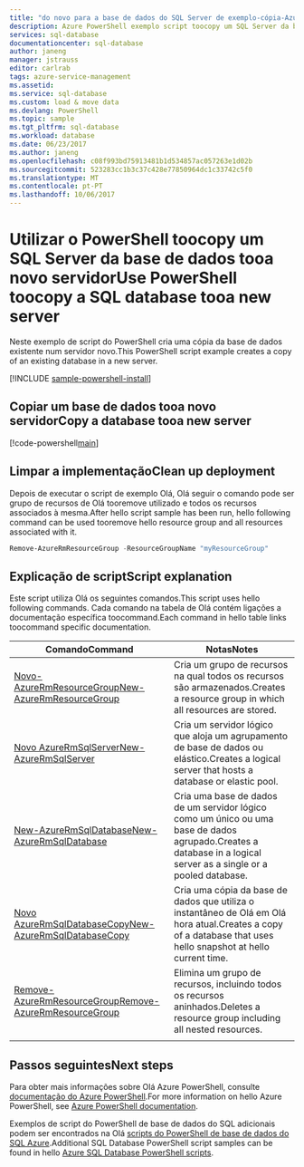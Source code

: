 ```yaml
---
title: "do novo para a base de dados do SQL Server de exemplo-cópia-Azure aaaPowerShell | Microsoft Docs"
description: Azure PowerShell exemplo script toocopy um SQL Server da base de dados tooa novo servidor
services: sql-database
documentationcenter: sql-database
author: janeng
manager: jstrauss
editor: carlrab
tags: azure-service-management
ms.assetid: 
ms.service: sql-database
ms.custom: load & move data
ms.devlang: PowerShell
ms.topic: sample
ms.tgt_pltfrm: sql-database
ms.workload: database
ms.date: 06/23/2017
ms.author: janeng
ms.openlocfilehash: c08f993bd75913481b1d534857ac057263e1d02b
ms.sourcegitcommit: 523283cc1b3c37c428e77850964dc1c33742c5f0
ms.translationtype: MT
ms.contentlocale: pt-PT
ms.lasthandoff: 10/06/2017
---
```

# <a name="use-powershell-toocopy-a-sql-database-tooa-new-server"></a><span data-ttu-id="7cb49-103">Utilizar o PowerShell toocopy um SQL Server da base de dados tooa novo servidor</span><span class="sxs-lookup"><span data-stu-id="7cb49-103">Use PowerShell toocopy a SQL database tooa new server</span></span>

<span data-ttu-id="7cb49-104">Neste exemplo de script do PowerShell cria uma cópia da base de dados existente num servidor novo.</span><span class="sxs-lookup"><span data-stu-id="7cb49-104">This PowerShell script example creates a copy of an existing database in a new server.</span></span> 

[!INCLUDE [sample-powershell-install](../../../includes/sample-powershell-install-no-ssh.md)]

## <a name="copy-a-database-tooa-new-server"></a><span data-ttu-id="7cb49-105">Copiar um base de dados tooa novo servidor</span><span class="sxs-lookup"><span data-stu-id="7cb49-105">Copy a database tooa new server</span></span>

[!code-powershell[main](../../../powershell_scripts/sql-database/copy-database-to-new-server/copy-database-to-new-server.ps1?highlight=18-21 "Copy database toonew server")]

## <a name="clean-up-deployment"></a><span data-ttu-id="7cb49-106">Limpar a implementação</span><span class="sxs-lookup"><span data-stu-id="7cb49-106">Clean up deployment</span></span>

<span data-ttu-id="7cb49-107">Depois de executar o script de exemplo Olá, Olá seguir o comando pode ser grupo de recursos de Olá tooremove utilizado e todos os recursos associados à mesma.</span><span class="sxs-lookup"><span data-stu-id="7cb49-107">After hello script sample has been run, hello following command can be used tooremove hello resource group and all resources associated with it.</span></span>

```powershell
Remove-AzureRmResourceGroup -ResourceGroupName "myResourceGroup"
```

## <a name="script-explanation"></a><span data-ttu-id="7cb49-108">Explicação de script</span><span class="sxs-lookup"><span data-stu-id="7cb49-108">Script explanation</span></span>

<span data-ttu-id="7cb49-109">Este script utiliza Olá os seguintes comandos.</span><span class="sxs-lookup"><span data-stu-id="7cb49-109">This script uses hello following commands.</span></span> <span data-ttu-id="7cb49-110">Cada comando na tabela de Olá contém ligações a documentação específica toocommand.</span><span class="sxs-lookup"><span data-stu-id="7cb49-110">Each command in hello table links toocommand specific documentation.</span></span>

| <span data-ttu-id="7cb49-111">Comando</span><span class="sxs-lookup"><span data-stu-id="7cb49-111">Command</span></span> | <span data-ttu-id="7cb49-112">Notas</span><span class="sxs-lookup"><span data-stu-id="7cb49-112">Notes</span></span> |
|---|---|
| [<span data-ttu-id="7cb49-113">Novo-AzureRmResourceGroup</span><span class="sxs-lookup"><span data-stu-id="7cb49-113">New-AzureRmResourceGroup</span></span>](/powershell/module/azurerm.resources/new-azurermresourcegroup) | <span data-ttu-id="7cb49-114">Cria um grupo de recursos na qual todos os recursos são armazenados.</span><span class="sxs-lookup"><span data-stu-id="7cb49-114">Creates a resource group in which all resources are stored.</span></span> |
| [<span data-ttu-id="7cb49-115">Novo AzureRmSqlServer</span><span class="sxs-lookup"><span data-stu-id="7cb49-115">New-AzureRmSqlServer</span></span>](/powershell/module/azurerm.sql/new-azurermsqlserver) | <span data-ttu-id="7cb49-116">Cria um servidor lógico que aloja um agrupamento de base de dados ou elástico.</span><span class="sxs-lookup"><span data-stu-id="7cb49-116">Creates a logical server that hosts a database or elastic pool.</span></span> |
| [<span data-ttu-id="7cb49-117">New-AzureRmSqlDatabase</span><span class="sxs-lookup"><span data-stu-id="7cb49-117">New-AzureRmSqlDatabase</span></span>](/powershell/module/azurerm.sql/new-azurermsqldatabase) | <span data-ttu-id="7cb49-118">Cria uma base de dados de um servidor lógico como um único ou uma base de dados agrupado.</span><span class="sxs-lookup"><span data-stu-id="7cb49-118">Creates a database in a logical server as a single or a pooled database.</span></span> |
| [<span data-ttu-id="7cb49-119">Novo AzureRmSqlDatabaseCopy</span><span class="sxs-lookup"><span data-stu-id="7cb49-119">New-AzureRmSqlDatabaseCopy</span></span>](/powershell/module/azurerm.sql/new-azurermsqldatabasecopy) | <span data-ttu-id="7cb49-120">Cria uma cópia da base de dados que utiliza o instantâneo de Olá em Olá hora atual.</span><span class="sxs-lookup"><span data-stu-id="7cb49-120">Creates a copy of a database that uses hello snapshot at hello current time.</span></span> |
| [<span data-ttu-id="7cb49-121">Remove-AzureRmResourceGroup</span><span class="sxs-lookup"><span data-stu-id="7cb49-121">Remove-AzureRmResourceGroup</span></span>](/powershell/module/azurerm.resources/remove-azurermresourcegroup) | <span data-ttu-id="7cb49-122">Elimina um grupo de recursos, incluindo todos os recursos aninhados.</span><span class="sxs-lookup"><span data-stu-id="7cb49-122">Deletes a resource group including all nested resources.</span></span> |
|||

## <a name="next-steps"></a><span data-ttu-id="7cb49-123">Passos seguintes</span><span class="sxs-lookup"><span data-stu-id="7cb49-123">Next steps</span></span>

<span data-ttu-id="7cb49-124">Para obter mais informações sobre Olá Azure PowerShell, consulte [documentação do Azure PowerShell](/powershell/azure/overview).</span><span class="sxs-lookup"><span data-stu-id="7cb49-124">For more information on hello Azure PowerShell, see [Azure PowerShell documentation](/powershell/azure/overview).</span></span>

<span data-ttu-id="7cb49-125">Exemplos de script do PowerShell de base de dados do SQL adicionais podem ser encontrados na Olá [scripts do PowerShell de base de dados do SQL Azure](../sql-database-powershell-samples.md).</span><span class="sxs-lookup"><span data-stu-id="7cb49-125">Additional SQL Database PowerShell script samples can be found in hello [Azure SQL Database PowerShell scripts](../sql-database-powershell-samples.md).</span></span>
